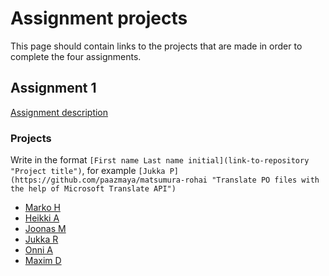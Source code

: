 # Assignment projects

This page should contain links to the projects that are made in order to complete the four assignments.


## Assignment 1

[Assignment description](2014-09-16.md)

### Projects

Write in the format `[First name Last name initial](link-to-repository "Project title")`, for example
`[Jukka P](https://github.com/paazmaya/matsumura-rohai "Translate PO files with the help of Microsoft Translate API")`


* [Marko H](https://github.com/Markoham/carpo-logger "Node.js Advanced Logger")
* [Heikki A](https://github.com/HeikkiAlanen/hal-image-optimizer "Application to optimize images for web usage")
* [Joonas M](https://github.com/merilainen-metropolia/trelloler "Automatically add necessary tasks into Trello")
* [Jukka R](https://github.com/jukra/web-tweak-n-optimize "Optimize & tweak your css, js, html and image files")
* [Onni A](https://github.com/onnia/Local-upload-folder "Image folder that optimizes them to web gallery ")
* [Maxim D](https://github.com/tariel/the-noun-sprite "Sprite generator for the Noun Project")
